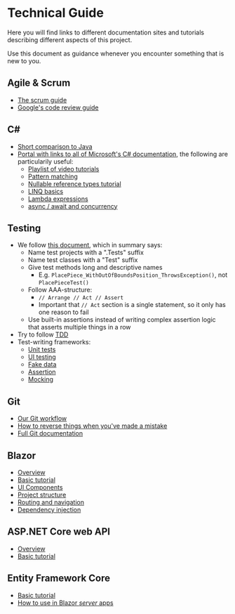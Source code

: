 # Technical Guide
Here you will find links to different documentation sites and tutorials describing different aspects of this project.

Use this document as guidance whenever you encounter something that is new to you.

## Agile & Scrum
* [The scrum guide](https://scrumguides.org/docs/scrumguide/v2020/2020-Scrum-Guide-US.pdf)
* [Google's code review guide](https://google.github.io/eng-practices/review/reviewer/)

## C#
* [Short comparison to Java](https://nerdparadise.com/programming/csharpforjavadevs)
* [Portal with links to all of Microsoft's C# documentation](https://docs.microsoft.com/en-us/dotnet/csharp/), the following are particularily useful:
  * [Playlist of video tutorials](https://www.youtube.com/playlist?list=PLdo4fOcmZ0oVxKLQCHpiUWun7vlJJvUiN)
  * [Pattern matching](https://docs.microsoft.com/en-us/dotnet/csharp/fundamentals/functional/pattern-matching)
  * [Nullable reference types tutorial](https://docs.microsoft.com/en-us/learn/modules/csharp-null-safety/)
  * [LINQ basics](https://docs.microsoft.com/en-us/dotnet/csharp/linq/query-expression-basics)
  * [Lambda expressions](https://docs.microsoft.com/en-us/dotnet/csharp/language-reference/operators/lambda-expressions)
  * [async / await and concurrency](https://docs.microsoft.com/en-us/dotnet/csharp/programming-guide/concepts/async/)

## Testing
* We follow [this document](https://dotnet.github.io/docfx/guideline/csharp_coding_standards#unit-tests-and-functional-tests), which in summary says:
  * Name test projects with a ".Tests" suffix
  * Name test classes with a "Test" suffix
  * Give test methods long and descriptive names
    * E.g. `PlacePiece_WithOutOfBoundsPosition_ThrowsException()`, not `PlacePieceTest()`
  * Follow AAA-structure:
    * `// Arrange // Act // Assert`
    * Important that `// Act` section is a single statement, so it only has one reason to fail
  * Use built-in assertions instead of writing complex assertion logic that asserts multiple things in a row
* Try to follow [TDD](https://www.codecademy.com/article/tdd-red-green-refactor)
* Test-writing frameworks:
  * [Unit tests](https://xunit.net/)
  * [UI testing](https://docs.microsoft.com/en-us/aspnet/core/blazor/test?view=aspnetcore-6.0)
  * [Fake data](https://github.com/bchavez/Bogus#the-great-c-example)
  * [Assertion](https://fluentassertions.com/introduction)
  * [Mocking](https://github.com/Moq/moq4/wiki/Quickstart)

## Git
* [Our Git workflow](git-workflow.md)
* [How to reverse things when you've made a mistake](https://ohshitgit.com/)
* [Full Git documentation](https://git-scm.com/docs)

## Blazor
* [Overview](https://docs.microsoft.com/en-us/aspnet/core/blazor/?view=aspnetcore-6.0)
* [Basic tutorial](https://docs.microsoft.com/en-us/learn/modules/build-blazor-webassembly-visual-studio-code/)
* [UI Components](https://docs.microsoft.com/en-us/aspnet/core/blazor/components/?view=aspnetcore-6.0)
* [Project structure](https://docs.microsoft.com/en-us/aspnet/core/blazor/project-structure?view=aspnetcore-6.0)
* [Routing and navigation](https://docs.microsoft.com/en-us/aspnet/core/blazor/fundamentals/routing?view=aspnetcore-6.0)
* [Dependency injection](https://docs.microsoft.com/en-us/aspnet/core/blazor/fundamentals/dependency-injection?view=aspnetcore-6.0)

## ASP.NET Core web API
* [Overview](https://docs.microsoft.com/en-us/aspnet/core/web-api/?view=aspnetcore-6.0)
* [Basic tutorial](https://docs.microsoft.com/en-us/aspnet/core/tutorials/first-web-api?view=aspnetcore-6.0&tabs=visual-studio-code)

## Entity Framework Core
* [Basic tutorial](https://docs.microsoft.com/en-us/learn/modules/persist-data-ef-core/)
* [How to use in Blazor *server* apps](https://docs.microsoft.com/en-us/aspnet/core/blazor/blazor-server-ef-core?view=aspnetcore-6.0)